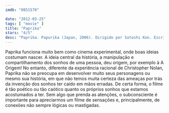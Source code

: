 ```yaml
---
imdb: "0851578"

date: "2012-03-25"
tags: [ "movie" ]
title: "Paprika"
stars: "4/5"
desc: "Paprika. Papurika (Japan, 2006). Dirigido por Satoshi Kon. Escrito por Yasutaka Tsutsui, Seishi Minakami, Satoshi Kon. Com Megumi Hayashibara, Tôru Furuya, Kôichi Yamadera, Katsunosuke Hori, Tôru Emori, Akio Ôtsuka, Hideyuki Tanaka, Satomi Koorogi, Daisuke Sakaguchi."
---
```

Paprika funciona muito bem como cinema experimental, onde boas ideias costumam nascer. A ideia central da história, a manipulação e compartilhamento dos sonhos de uma pessoa, deu origem, por exemplo à A Origem! No entanto, diferente da experiência racional de Christopher Nolan, Paprika não se preocupa em desenvolver muito seus personagens ou mesmo sua história, em que não temos muita certeza das ameaças por trás da invenção dos sonhos ter caído em mãos erradas. De certa forma, o filme é tão poético ou tão caótico quanto os próprios sonhos que estamos acostumados a ter. Sem algo que prenda as atenções, o subconsciente é importante para apreciarmos um filme de sensações e, principalmente, de conexões não sempre lógicas ou mastigadas.

